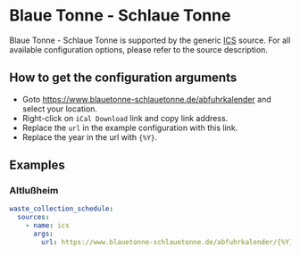 # Blaue Tonne - Schlaue Tonne

Blaue Tonne - Schlaue Tonne is supported by the generic [ICS](/doc/source/ics.md) source. For all available configuration options, please refer to the source description.


## How to get the configuration arguments

- Goto <https://www.blauetonne-schlauetonne.de/abfuhrkalender> and select your location.
 - Right-click on `iCal Download` link and copy link address.
 - Replace the `url` in the example configuration with this link.
 - Replace the year in the url with `{%Y}`.

## Examples

### Altlußheim

```yaml
waste_collection_schedule:
  sources:
    - name: ics
      args:
        url: https://www.blauetonne-schlauetonne.de/abfuhrkalender/{%Y}/altlussheim-altlussheim-1668.ics
```
